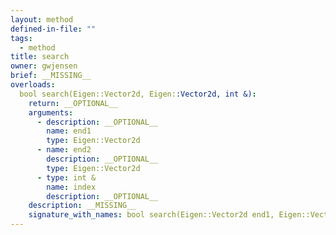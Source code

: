 ```yaml
---
layout: method
defined-in-file: ""
tags:
  - method
title: search
owner: gwjensen
brief: __MISSING__
overloads:
  bool search(Eigen::Vector2d, Eigen::Vector2d, int &):
    return: __OPTIONAL__
    arguments:
      - description: __OPTIONAL__
        name: end1
        type: Eigen::Vector2d
      - name: end2
        description: __OPTIONAL__
        type: Eigen::Vector2d
      - type: int &
        name: index
        description: __OPTIONAL__
    description: __MISSING__
    signature_with_names: bool search(Eigen::Vector2d end1, Eigen::Vector2d end2, int & index)
---
```

